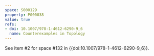 ```yaml
---
space: S000129
property: P000038
value: true
refs:
- doi: 10.1007/978-1-4612-6290-9_6
  name: Counterexamples in Topology
---
```


See item #2 for space #132 in {{doi:10.1007/978-1-4612-6290-9_6}}.
